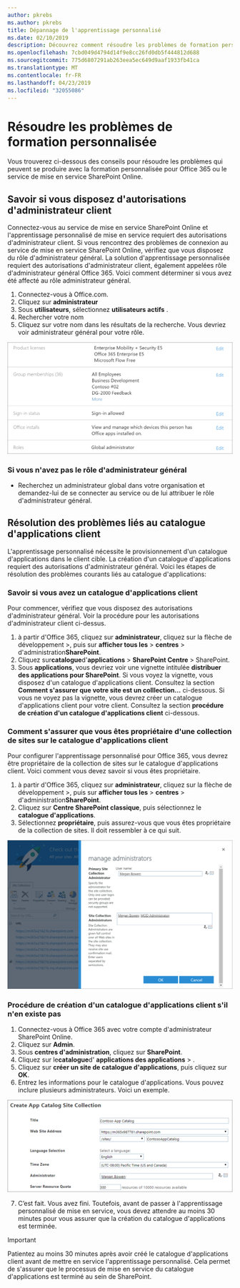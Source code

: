 ```yaml
---
author: pkrebs
ms.author: pkrebs
title: Dépannage de l'apprentissage personnalisé
ms.date: 02/10/2019
description: Découvrez comment résoudre les problèmes de formation personnalisée
ms.openlocfilehash: 7cbd049d4794d14f9e8cc26fd0db5f444812d688
ms.sourcegitcommit: 775d6807291ab263eea5ec649d9aaf1933fb41ca
ms.translationtype: MT
ms.contentlocale: fr-FR
ms.lasthandoff: 04/23/2019
ms.locfileid: "32055086"
---
```

# <a name="troubleshoot-custom-learning"></a>Résoudre les problèmes de formation personnalisée

Vous trouverez ci-dessous des conseils pour résoudre les problèmes qui peuvent se produire avec la formation personnalisée pour Office 365 ou le service de mise en service SharePoint Online.

## <a name="how-to-know-if-you-have-tenant-admin-permissions"></a>Savoir si vous disposez d'autorisations d'administrateur client

Connectez-vous au service de mise en service SharePoint Online et l'apprentissage personnalisé de mise en service requiert des autorisations d'administrateur client. Si vous rencontrez des problèmes de connexion au service de mise en service SharePoint Online, vérifiez que vous disposez du rôle d'administrateur général. La solution d'apprentissage personnalisée requiert des autorisations d'administrateur client, également appelées rôle d'administrateur général Office 365. Voici comment déterminer si vous avez été affecté au rôle administrateur général.

1.  Connectez-vous à Office.com.
2.  Cliquez sur **administrateur**
3.  Sous **utilisateurs**, sélectionnez **utilisateurs actifs** .
4.  Rechercher votre nom
5.  Cliquez sur votre nom dans les résultats de la recherche. Vous devriez voir administrateur général pour votre rôle.

![CG-globaladminrole. png](media/cg-globaladminrole.png)

### <a name="if-you-dont-have-the-global-administrator-role"></a>Si vous n'avez pas le rôle d'administrateur général
- Recherchez un administrateur global dans votre organisation et demandez-lui de se connecter au service ou de lui attribuer le rôle d'administrateur général.

## <a name="tenant-app-catalog-troubleshooting"></a>Résolution des problèmes liés au catalogue d'applications client
L'apprentissage personnalisé nécessite le provisionnement d'un catalogue d'applications dans le client cible. La création d'un catalogue d'applications requiert des autorisations d'administrateur général. Voici les étapes de résolution des problèmes courants liés au catalogue d'applications:

### <a name="how-to-know-if-you-have-a-tenant-app-catalog"></a>Savoir si vous avez un catalogue d'applications client 
Pour commencer, vérifiez que vous disposez des autorisations d'administrateur général. Voir la procédure pour les autorisations d'administrateur client ci-dessus.

1. à partir d'Office 365, cliquez sur **administrateur**, cliquez sur la flèche de développement >, puis sur **afficher tous les** > **centres** > d'administration**SharePoint**.
2. Cliquez sur**catalogue**d'**applications** >  **SharePoint Centre** > SharePoint.
3. Sous **applications**, vous devriez voir une vignette intitulée **distribuer des applications pour SharePoint**. Si vous voyez la vignette, vous disposez d'un catalogue d'applications client. Consultez la section **Comment s'assurer que votre site est un colllection...** ci-dessous. Si vous ne voyez pas la vignette, vous devrez créer un catalogue d'applications client pour votre client. Consultez la section **procédure de création d'un catalogue d'applications client** ci-dessous.

### <a name="how-to-ensure-you-are-a-site-collection-owner-on-the-tenant-app-catalog"></a>Comment s'assurer que vous êtes propriétaire d'une collection de sites sur le catalogue d'applications client 
Pour configurer l'apprentissage personnalisé pour Office 365, vous devrez être propriétaire de la collection de sites sur le catalogue d'applications client. Voici comment vous devez savoir si vous êtes propriétaire.

1. à partir d'Office 365, cliquez sur **administrateur**, cliquez sur la flèche de développement >, puis sur **afficher tous les** > **centres** > d'administration**SharePoint**.
2. Cliquez sur **Centre SharePoint classique**, puis sélectionnez le **catalogue d'applications**.
3. Sélectionnez **propriétaire**, puis assurez-vous que vous êtes propriétaire de la collection de sites. Il doit ressembler à ce qui suit.
 
![CG-sitecollectionowner. png](media/cg-sitecollectionowner.png)

### <a name="how-to-create-a-tenant-app-catalog-if-one-doesnt-exists"></a>Procédure de création d'un catalogue d'applications client s'il n'en existe pas 
1. Connectez-vous à Office 365 avec votre compte d'administrateur SharePoint Online.
2. Cliquez sur **Admin**.
3. Sous **centres d'administration**, cliquez sur **SharePoint**. 
4. Cliquez sur le**catalogue**d' **applications des applications** > .
5. Cliquez sur **créer un site de catalogue d'applications**, puis cliquez sur **OK**. 
6.  Entrez les informations pour le catalogue d'applications. Vous pouvez inclure plusieurs administrateurs. Voici un exemple.  

![CG-appcatalogfinish. png](media/cg-appcatalogfinish.png)

7.  C’est fait. Vous avez fini. Toutefois, avant de passer à l'apprentissage personnalisé de mise en service, vous devez attendre au moins 30 minutes pour vous assurer que la création du catalogue d'applications est terminée. 

> [!IMPORTANT]
> Patientez au moins 30 minutes après avoir créé le catalogue d'applications client avant de mettre en service l'apprentissage personnalisé. Cela permet de s'assurer que le processus de mise en service du catalogue d'applications est terminé au sein de SharePoint. 